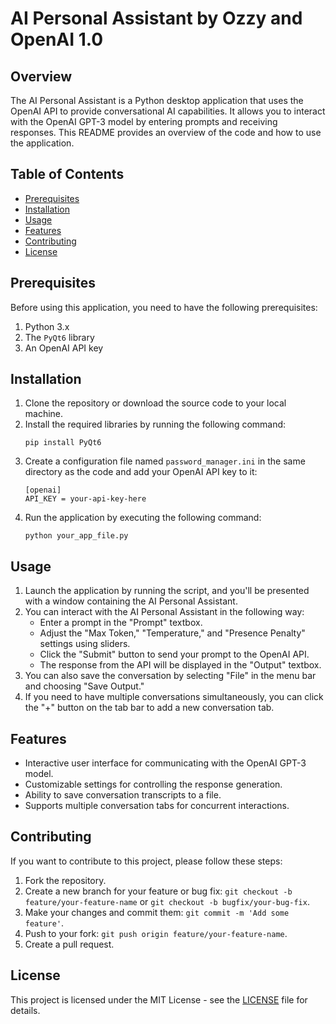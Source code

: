 <!DOCTYPE html>
<html>
<body>
    <h1>AI Personal Assistant by Ozzy and OpenAI 1.0</h1>

<h2>Overview</h2>
<p>The AI Personal Assistant is a Python desktop application that uses the OpenAI API to provide conversational AI capabilities. It allows you to interact with the OpenAI GPT-3 model by entering prompts and receiving responses. This README provides an overview of the code and how to use the application.</p>

<h2>Table of Contents</h2>
<ul>
    <li><a href="#prerequisites">Prerequisites</a></li>
    <li><a href="#installation">Installation</a></li>
    <li><a href="#usage">Usage</a></li>
    <li><a href="#features">Features</a></li>
    <li><a href="#contributing">Contributing</a></li>
    <li><a href="#license">License</a></li>
</ul>

<h2>Prerequisites</h2>
<p>Before using this application, you need to have the following prerequisites:</p>
<ol>
    <li>Python 3.x</li>
    <li>The <code>PyQt6</code> library</li>
    <li>An OpenAI API key</li>
</ol>

<h2>Installation</h2>
<ol>
    <li>Clone the repository or download the source code to your local machine.</li>
    <li>Install the required libraries by running the following command:
        <pre><code>pip install PyQt6</code></pre>
    </li>
    <li>Create a configuration file named <code>password_manager.ini</code> in the same directory as the code and add your OpenAI API key to it:
        <pre><code>[openai]
API_KEY = your-api-key-here
</code></pre>
    </li>
    <li>Run the application by executing the following command:
        <pre><code>python your_app_file.py</code></pre>
    </li>
</ol>

<h2>Usage</h2>
<ol>
    <li>Launch the application by running the script, and you'll be presented with a window containing the AI Personal Assistant.</li>
    <li>You can interact with the AI Personal Assistant in the following way:
        <ul>
            <li>Enter a prompt in the "Prompt" textbox.</li>
            <li>Adjust the "Max Token," "Temperature," and "Presence Penalty" settings using sliders.</li>
            <li>Click the "Submit" button to send your prompt to the OpenAI API.</li>
            <li>The response from the API will be displayed in the "Output" textbox.</li>
        </ul>
    </li>
    <li>You can also save the conversation by selecting "File" in the menu bar and choosing "Save Output."</li>
    <li>If you need to have multiple conversations simultaneously, you can click the "+" button on the tab bar to add a new conversation tab.</li>
</ol>

<h2>Features</h2>
<ul>
    <li>Interactive user interface for communicating with the OpenAI GPT-3 model.</li>
    <li>Customizable settings for controlling the response generation.</li>
    <li>Ability to save conversation transcripts to a file.</li>
    <li>Supports multiple conversation tabs for concurrent interactions.</li>
</ul>

<h2>Contributing</h2>
<p>If you want to contribute to this project, please follow these steps:</p>
<ol>
    <li>Fork the repository.</li>
    <li>Create a new branch for your feature or bug fix: <code>git checkout -b feature/your-feature-name</code> or <code>git checkout -b bugfix/your-bug-fix</code>.</li>
    <li>Make your changes and commit them: <code>git commit -m 'Add some feature'</code>.</li>
    <li>Push to your fork: <code>git push origin feature/your-feature-name</code>.</li>
    <li>Create a pull request.</li>
</ol>

<h2>License</h2>
<p>This project is licensed under the MIT License - see the <a href="LICENSE">LICENSE</a> file for details.</p>
</body>
</html>

